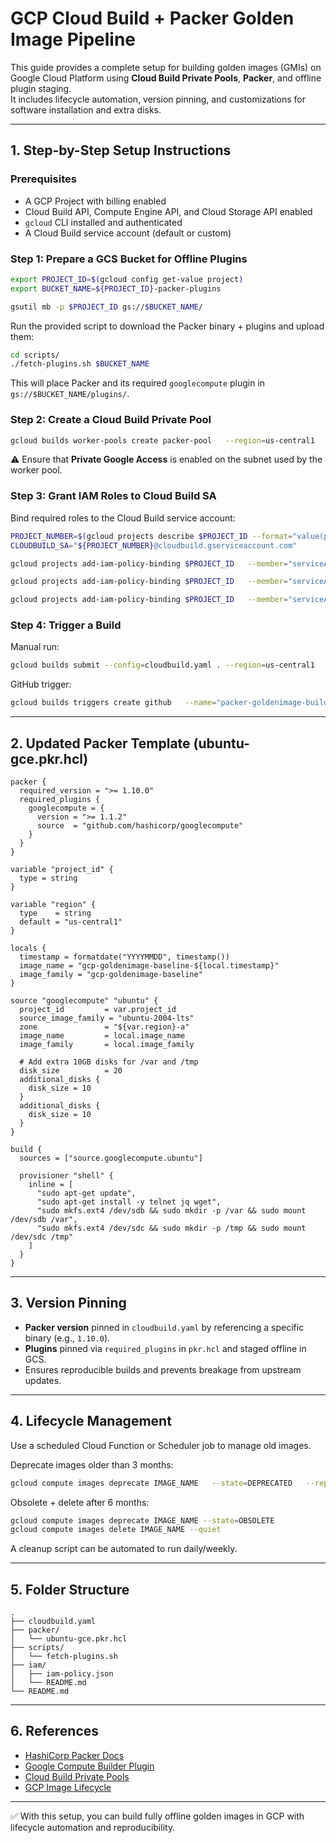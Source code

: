 # GCP Cloud Build + Packer Golden Image Pipeline

This guide provides a complete setup for building golden images (GMIs) on Google Cloud Platform using **Cloud Build Private Pools**, **Packer**, and offline plugin staging.  
It includes lifecycle automation, version pinning, and customizations for software installation and extra disks.

---

## 1. Step-by-Step Setup Instructions

### Prerequisites
- A GCP Project with billing enabled
- Cloud Build API, Compute Engine API, and Cloud Storage API enabled
- `gcloud` CLI installed and authenticated
- A Cloud Build service account (default or custom)

### Step 1: Prepare a GCS Bucket for Offline Plugins
```bash
export PROJECT_ID=$(gcloud config get-value project)
export BUCKET_NAME=${PROJECT_ID}-packer-plugins

gsutil mb -p $PROJECT_ID gs://$BUCKET_NAME/
```

Run the provided script to download the Packer binary + plugins and upload them:
```bash
cd scripts/
./fetch-plugins.sh $BUCKET_NAME
```

This will place Packer and its required `googlecompute` plugin in `gs://$BUCKET_NAME/plugins/`.

### Step 2: Create a Cloud Build Private Pool
```bash
gcloud builds worker-pools create packer-pool   --region=us-central1   --worker-count=2   --peered-network=projects/$PROJECT_ID/global/networks/default
```

⚠ Ensure that **Private Google Access** is enabled on the subnet used by the worker pool.

### Step 3: Grant IAM Roles to Cloud Build SA
Bind required roles to the Cloud Build service account:

```bash
PROJECT_NUMBER=$(gcloud projects describe $PROJECT_ID --format="value(projectNumber)")
CLOUDBUILD_SA="${PROJECT_NUMBER}@cloudbuild.gserviceaccount.com"

gcloud projects add-iam-policy-binding $PROJECT_ID   --member="serviceAccount:${CLOUDBUILD_SA}"   --role="roles/compute.admin"

gcloud projects add-iam-policy-binding $PROJECT_ID   --member="serviceAccount:${CLOUDBUILD_SA}"   --role="roles/iam.serviceAccountUser"

gcloud projects add-iam-policy-binding $PROJECT_ID   --member="serviceAccount:${CLOUDBUILD_SA}"   --role="roles/storage.objectViewer"
```

### Step 4: Trigger a Build
Manual run:
```bash
gcloud builds submit --config=cloudbuild.yaml . --region=us-central1
```

GitHub trigger:
```bash
gcloud builds triggers create github   --name="packer-goldenimage-build"   --repo-name="<YOUR_REPO_NAME>"   --repo-owner="<YOUR_ORG_OR_USER>"   --branch-pattern="^main$"   --build-config="cloudbuild.yaml"   --region=us-central1
```

---

## 2. Updated Packer Template (ubuntu-gce.pkr.hcl)

```hcl
packer {
  required_version = ">= 1.10.0"
  required_plugins {
    googlecompute = {
      version = ">= 1.1.2"
      source  = "github.com/hashicorp/googlecompute"
    }
  }
}

variable "project_id" {
  type = string
}

variable "region" {
  type    = string
  default = "us-central1"
}

locals {
  timestamp = formatdate("YYYYMMDD", timestamp())
  image_name = "gcp-goldenimage-baseline-${local.timestamp}"
  image_family = "gcp-goldenimage-baseline"
}

source "googlecompute" "ubuntu" {
  project_id         = var.project_id
  source_image_family = "ubuntu-2004-lts"
  zone               = "${var.region}-a"
  image_name         = local.image_name
  image_family       = local.image_family

  # Add extra 10GB disks for /var and /tmp
  disk_size          = 20
  additional_disks {
    disk_size = 10
  }
  additional_disks {
    disk_size = 10
  }
}

build {
  sources = ["source.googlecompute.ubuntu"]

  provisioner "shell" {
    inline = [
      "sudo apt-get update",
      "sudo apt-get install -y telnet jq wget",
      "sudo mkfs.ext4 /dev/sdb && sudo mkdir -p /var && sudo mount /dev/sdb /var",
      "sudo mkfs.ext4 /dev/sdc && sudo mkdir -p /tmp && sudo mount /dev/sdc /tmp"
    ]
  }
}
```

---

## 3. Version Pinning

- **Packer version** pinned in `cloudbuild.yaml` by referencing a specific binary (e.g., `1.10.0`).  
- **Plugins** pinned via `required_plugins` in `pkr.hcl` and staged offline in GCS.  
- Ensures reproducible builds and prevents breakage from upstream updates.

---

## 4. Lifecycle Management

Use a scheduled Cloud Function or Scheduler job to manage old images.

Deprecate images older than 3 months:
```bash
gcloud compute images deprecate IMAGE_NAME   --state=DEPRECATED   --replacement=projects/$PROJECT_ID/global/images/NEW_IMAGE
```

Obsolete + delete after 6 months:
```bash
gcloud compute images deprecate IMAGE_NAME --state=OBSOLETE
gcloud compute images delete IMAGE_NAME --quiet
```

A cleanup script can be automated to run daily/weekly.

---

## 5. Folder Structure

```
.
├── cloudbuild.yaml
├── packer/
│   └── ubuntu-gce.pkr.hcl
├── scripts/
│   └── fetch-plugins.sh
├── iam/
│   ├── iam-policy.json
│   └── README.md
└── README.md
```

---

## 6. References

- [HashiCorp Packer Docs](https://developer.hashicorp.com/packer)
- [Google Compute Builder Plugin](https://developer.hashicorp.com/packer/plugins/builders/googlecompute)
- [Cloud Build Private Pools](https://cloud.google.com/build/docs/private-pools)
- [GCP Image Lifecycle](https://cloud.google.com/compute/docs/images/create-delete-deprecate-private-images)

---

✅ With this setup, you can build fully offline golden images in GCP with lifecycle automation and reproducibility.
